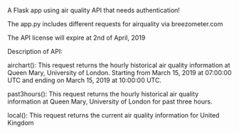 A Flask app using air quality API that needs authentication!

The app.py includes different requests for airquality via breezometer.com

The API license will expire at 2nd of April, 2019



Description of API:

airchart():
    This request returns the hourly historical air quality information at Queen Mary, University of London. Starting from March 15, 2019 at 07:00:00 UTC and ending on March 15, 2019 at 10:00:00 UTC.

past3hours():
    This request returns the hourly historical air quality information at Queen Mary, University of London for past three hours.

local():
    This request returns the current air quality information for United Kingdom
